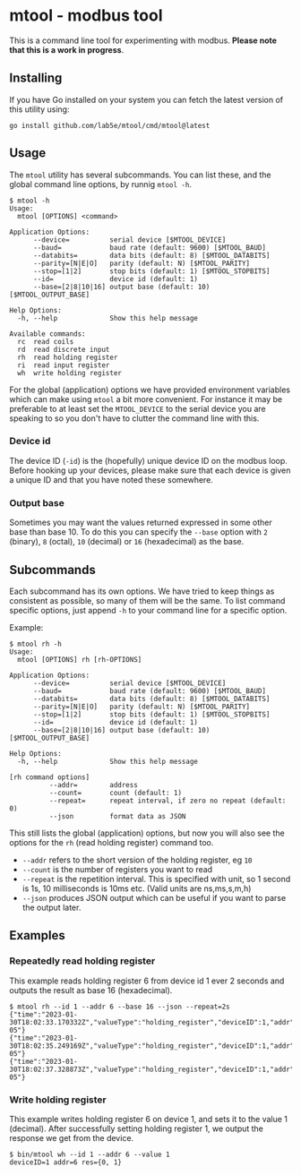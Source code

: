 # mtool - modbus tool

This is a command line tool for experimenting with modbus.  **Please note that this is a work in progress**.

## Installing

If you have Go installed on your system you can fetch the latest version of this utility using:

```shell
go install github.com/lab5e/mtool/cmd/mtool@latest
```

## Usage

The `mtool` utility has several subcommands. You can list these, and the global command line options, by runnig `mtool -h`.

```shell
$ mtool -h
Usage:
  mtool [OPTIONS] <command>

Application Options:
      --device=          serial device [$MTOOL_DEVICE]
      --baud=            baud rate (default: 9600) [$MTOOL_BAUD]
      --databits=        data bits (default: 8) [$MTOOL_DATABITS]
      --parity=[N|E|O]   parity (default: N) [$MTOOL_PARITY]
      --stop=[1|2]       stop bits (default: 1) [$MTOOL_STOPBITS]
      --id=              device id (default: 1)
      --base=[2|8|10|16] output base (default: 10) [$MTOOL_OUTPUT_BASE]

Help Options:
  -h, --help             Show this help message

Available commands:
  rc  read coils
  rd  read discrete input
  rh  read holding register
  ri  read input register
  wh  write holding register
```

For the global (application) options we have provided environment variables which can make using `mtool` a bit more convenient.  For instance it may be preferable to at least set the `MTOOL_DEVICE` to the serial device you are speaking to so you don't have to clutter the command line with this.

### Device id

The device ID (`-id`) is the (hopefully) unique device ID on the modbus loop.  Before hooking up your devices, please make sure that each device is given a unique ID and that you have noted these somewhere.

### Output base

Sometimes you may want the values returned expressed in some other base than base 10.  To do this you can specify the `--base` option with `2` (binary), `8` (octal), `10` (decimal) or `16` (hexadecimal) as the base.

## Subcommands

Each subcommand has its own options. We have tried to keep things as consistent as possible, so many of them will be the same.  To list command specific options, just append `-h` to your command line for a specific option.

Example:

```shell
$ mtool rh -h
Usage:
  mtool [OPTIONS] rh [rh-OPTIONS]

Application Options:
      --device=          serial device [$MTOOL_DEVICE]
      --baud=            baud rate (default: 9600) [$MTOOL_BAUD]
      --databits=        data bits (default: 8) [$MTOOL_DATABITS]
      --parity=[N|E|O]   parity (default: N) [$MTOOL_PARITY]
      --stop=[1|2]       stop bits (default: 1) [$MTOOL_STOPBITS]
      --id=              device id (default: 1)
      --base=[2|8|10|16] output base (default: 10) [$MTOOL_OUTPUT_BASE]

Help Options:
  -h, --help             Show this help message

[rh command options]
          --addr=        address
          --count=       count (default: 1)
          --repeat=      repeat interval, if zero no repeat (default: 0)
          --json         format data as JSON
```

This still lists the global (application) options, but now you will also see the options for the `rh` (read holding register) command too.

- `--addr` refers to the short version of the holding register, eg `10`
- `--count` is the number of registers you want to read
- `--repeat` is the repetition interval. This is specified with unit, so 1 second is 1s, 10 milliseconds is 10ms etc. (Valid units are ns,ms,s,m,h)
- `--json` produces JSON output which can be useful if you want to parse the output later.


## Examples

### Repeatedly read holding register

This example reads holding register 6 from device id 1 ever 2 seconds and outputs the result as base 16 (hexadecimal). 

```shell
$ mtool rh --id 1 --addr 6 --base 16 --json --repeat=2s
{"time":"2023-01-30T18:02:33.170332Z","valueType":"holding_register","deviceID":1,"addr":6,"data":"00, 05"}
{"time":"2023-01-30T18:02:35.249169Z","valueType":"holding_register","deviceID":1,"addr":6,"data":"00, 05"}
{"time":"2023-01-30T18:02:37.328873Z","valueType":"holding_register","deviceID":1,"addr":6,"data":"00, 05"}
```

### Write holding register

This example writes holding register 6 on device 1, and sets it to the value 1 (decimal).  After successfully setting holding register 1, we output the response we get from the device.

```shell
$ bin/mtool wh --id 1 --addr 6 --value 1
deviceID=1 addr=6 res={0, 1}
```